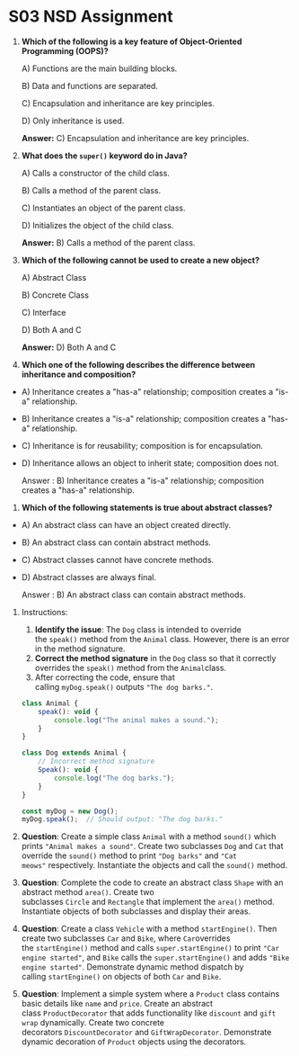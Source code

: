 # S03 NSD Assignment

1. **Which of the following is a key feature of Object-Oriented Programming (OOPS)?**
    
    A) Functions are the main building blocks.
    
    B) Data and functions are separated.
    
    C) Encapsulation and inheritance are key principles.
    
    D) Only inheritance is used.
    
    **Answer:** C) Encapsulation and inheritance are key principles.
    
2. **What does the `super()` keyword do in Java?**
    
    A) Calls a constructor of the child class.
    
    B) Calls a method of the parent class.
    
    C) Instantiates an object of the parent class.
    
    D) Initializes the object of the child class.
    
    **Answer:** B) Calls a method of the parent class.
    
3. **Which of the following cannot be used to create a new object?**
    
    A) Abstract Class
    
    B) Concrete Class
    
    C) Interface
    
    D) Both A and C
    
    **Answer:** D) Both A and C
    
4. **Which one of the following describes the difference between inheritance and composition?**
- A) Inheritance creates a "has-a" relationship; composition creates a "is-a" relationship.
- B) Inheritance creates a "is-a" relationship; composition creates a "has-a" relationship.
- C) Inheritance is for reusability; composition is for encapsulation.
- D) Inheritance allows an object to inherit state; composition does not.
    
    Answer : B) Inheritance creates a "is-a" relationship; composition creates a "has-a" relationship.
    
1. **Which of the following statements is true about abstract classes?**
- A) An abstract class can have an object created directly.
- B) An abstract class can contain abstract methods.
- C) Abstract classes cannot have concrete methods.
- D) Abstract classes are always final.
    
    Answer : B) An abstract class can contain abstract methods.
    

1. Instructions:
    1. **Identify the issue**: The `Dog` class is intended to override the `speak()` method from the `Animal` class. However, there is an error in the method signature.
    2. **Correct the method signature** in the `Dog` class so that it correctly overrides the `speak()` method from the `Animal`class.
    3. After correcting the code, ensure that calling `myDog.speak()` outputs `"The dog barks."`.
    
    ```jsx
    class Animal {
        speak(): void {
            console.log("The animal makes a sound.");
        }
    }
    
    class Dog extends Animal {
        // Incorrect method signature
        Speak(): void {
            console.log("The dog barks.");
        }
    }
    
    const myDog = new Dog();
    myDog.speak();  // Should output: "The dog barks."
    
    ```
    
2. **Question**: Create a simple class `Animal` with a method `sound()` which prints `"Animal makes a sound"`. Create two subclasses `Dog` and `Cat` that override the `sound()` method to print `"Dog barks"` and `"Cat meows"` respectively. Instantiate the objects and call the `sound()` method.
3. **Question**: Complete the code to create an abstract class `Shape` with an abstract method `area()`. Create two subclasses `Circle` and `Rectangle` that implement the `area()` method. Instantiate objects of both subclasses and display their areas.
4. **Question**: Create a class `Vehicle` with a method `startEngine()`. Then create two subclasses `Car` and `Bike`, where `Car`overrides the `startEngine()` method and calls `super.startEngine()` to print `"Car engine started"`, and `Bike` calls the `super.startEngine()` and adds `"Bike engine started"`. Demonstrate dynamic method dispatch by calling `startEngine()` on objects of both `Car` and `Bike`.
5. **Question**: Implement a simple system where a `Product` class contains basic details like `name` and `price`. Create an abstract class `ProductDecorator` that adds functionality like `discount` and `gift wrap` dynamically. Create two concrete decorators `DiscountDecorator` and `GiftWrapDecorator`. Demonstrate dynamic decoration of `Product` objects using the decorators.